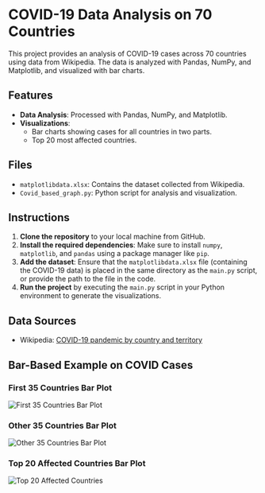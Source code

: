 # COVID-19 Data Analysis on 70 Countries

This project provides an analysis of COVID-19 cases across 70 countries using data from Wikipedia. The data is analyzed with Pandas, NumPy, and Matplotlib, and visualized with bar charts.

## Features
- **Data Analysis**: Processed with Pandas, NumPy, and Matplotlib.
- **Visualizations**: 
  - Bar charts showing cases for all countries in two parts.
  - Top 20 most affected countries.

## Files
- `matplotlibdata.xlsx`: Contains the dataset collected from Wikipedia.
- `Covid_based_graph.py`: Python script for analysis and visualization.

## Instructions
1. **Clone the repository** to your local machine from GitHub.
2. **Install the required dependencies**: Make sure to install `numpy`, `matplotlib`, and `pandas` using a package manager like `pip`.
3. **Add the dataset**: Ensure that the `matplotlibdata.xlsx` file (containing the COVID-19 data) is placed in the same directory as the `main.py` script, or provide the path to the file in the code.
4. **Run the project** by executing the `main.py` script in your Python environment to generate the visualizations.

## Data Sources
- Wikipedia: [COVID-19 pandemic by country and territory](https://en.wikipedia.org/wiki/COVID-19_pandemic_by_country_and_territory)

## Bar-Based Example on COVID Cases

### First 35 Countries Bar Plot
![First 35 Countries Bar Plot](https://github.com/user-attachments/assets/26332c17-df13-401e-a503-6759fbf6a63b)

### Other 35 Countries Bar Plot
![Other 35 Countries Bar Plot](https://github.com/user-attachments/assets/10e1aa88-2317-4389-a753-c5aa9d6218a6)

### Top 20 Affected Countries Bar Plot
![Top 20 Affected Countries](![image](https://github.com/user-attachments/assets/2ad0e822-084f-4f21-bbb3-86d46b161b86))



